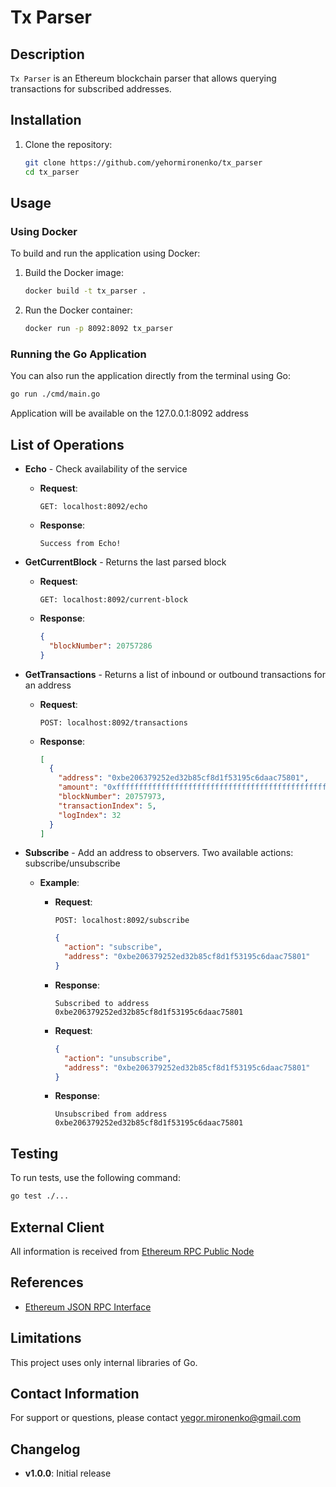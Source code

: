 # Tx Parser

## Description
`Tx Parser` is an Ethereum blockchain parser that allows querying transactions for subscribed addresses.

## Installation
1. Clone the repository:
    ```bash
    git clone https://github.com/yehormironenko/tx_parser
    cd tx_parser
    ```

## Usage

### Using Docker

To build and run the application using Docker:

1. Build the Docker image:
    ```bash
    docker build -t tx_parser .
    ```

2. Run the Docker container:
    ```bash
    docker run -p 8092:8092 tx_parser
    ```

### Running the Go Application

You can also run the application directly from the terminal using Go:

```bash
go run ./cmd/main.go
```
Application will be available on the 127.0.0.1:8092 address

## List of Operations

- **Echo** - Check availability of the service
    - **Request**:
      ```http
      GET: localhost:8092/echo
      ```
    - **Response**:
      ```plaintext
      Success from Echo!
      ```

- **GetCurrentBlock** - Returns the last parsed block
    - **Request**:
      ```http
      GET: localhost:8092/current-block
      ```
    - **Response**:
      ```json
      {
        "blockNumber": 20757286
      }
      ```

- **GetTransactions** - Returns a list of inbound or outbound transactions for an address
    - **Request**:
      ```http
      POST: localhost:8092/transactions
      ```
    - **Response**:
      ```json
      [
        {
          "address": "0xbe206379252ed32b85cf8d1f53195c6daac75801",
          "amount": "0xffffffffffffffffffffffffffffffffffffffffffffffffffffce33e0fa0b720000000000000000000000000000000000000000000000000b7ba40800000000000000000000000000000000000000000000007a602c49392af18f1d66d55bcc0000000000000000000000000000000000000000000000005e8713ff23e7403a0000000000000000000000000000000000000000000000000000000000017792",
          "blockNumber": 20757973,
          "transactionIndex": 5,
          "logIndex": 32
        }
      ]
      ```

- **Subscribe** - Add an address to observers. Two available actions: subscribe/unsubscribe
    - **Example**:
        - **Request**:
          ```http
          POST: localhost:8092/subscribe
          ```
          ```json
          {
            "action": "subscribe",
            "address": "0xbe206379252ed32b85cf8d1f53195c6daac75801"
          }
          ```
        - **Response**:
          ```plaintext
          Subscribed to address 0xbe206379252ed32b85cf8d1f53195c6daac75801
          ```

        - **Request**:
          ```json
          {
            "action": "unsubscribe",
            "address": "0xbe206379252ed32b85cf8d1f53195c6daac75801"
          }
          ```
        - **Response**:
          ```plaintext
          Unsubscribed from address 0xbe206379252ed32b85cf8d1f53195c6daac75801
          ```
## Testing
To run tests, use the following command:
```bash
go test ./...
```

## External Client
All information is received from [Ethereum RPC Public Node](https://ethereum-rpc.publicnode.com)

## References
- [Ethereum JSON RPC Interface](https://ethereum.org/en/developers/docs/apis/json-rpc/)

## Limitations
This project uses only internal libraries of Go.

## Contact Information
For support or questions, please contact yegor.mironenko@gmail.com

## Changelog
- **v1.0.0**: Initial release
